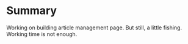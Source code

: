 # Summary

Working on building article management page. But still, a little fishing. Working time is not enough.